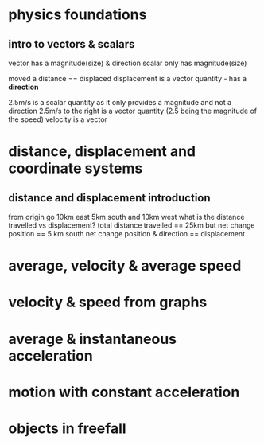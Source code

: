 # physics foundations
## intro to vectors & scalars
vector has a magnitude(size) & direction
scalar only has magnitude(size)

moved a distance == displaced
displacement is a vector quantity - has a **direction**

2.5m/s is a scalar quantity as it only provides a magnitude and not a direction
2.5m/s to the right is a vector quantity (2.5 being the magnitude of the speed)
velocity is a vector
# distance, displacement and coordinate systems
## distance and displacement introduction
from origin go 10km east 5km south and 10km west what is the distance travelled vs displacement?
total distance travelled == 25km
but net change position == 5 km south
net change position & direction == displacement
# average, velocity & average speed
# velocity & speed from graphs
# average & instantaneous acceleration
# motion with constant acceleration
# objects in freefall




